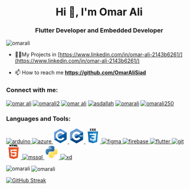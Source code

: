 <h1 align="center">Hi 👋, I'm Omar Ali</h1>
<h3 align="center">Flutter Developer and Embedded Developer</h3>

<p align="left"> <img src="https://komarev.com/ghpvc/?username=omarali&label=Profile%20views&color=0e75b6&style=flat" alt="omarali" /> </p>

- 👨‍💻My Projects in [https://www.linkedin.com/in/omar-ali-2143b6261/](https://www.linkedin.com/in/omar-ali-2143b6261/)

- 📫 How to reach me **https://github.com/OmarAliSiad**

<h3 align="left">Connect with me:</h3>
<p align="left">
<a href="https://linkedin.com/in/omar ali" target="blank"><img align="center" src="https://raw.githubusercontent.com/rahuldkjain/github-profile-readme-generator/master/src/images/icons/Social/linked-in-alt.svg" alt="omar ali" height="30" width="40" /></a>
<a href="https://www.codechef.com/users/omarali2" target="blank"><img align="center" src="https://cdn.jsdelivr.net/npm/simple-icons@3.1.0/icons/codechef.svg" alt="omarali2" height="30" width="40" /></a>
<a href="https://www.hackerrank.com/omar ali" target="blank"><img align="center" src="https://raw.githubusercontent.com/rahuldkjain/github-profile-readme-generator/master/src/images/icons/Social/hackerrank.svg" alt="omar ali" height="30" width="40" /></a>
<a href="https://codeforces.com/profile/asdallah" target="blank"><img align="center" src="https://raw.githubusercontent.com/rahuldkjain/github-profile-readme-generator/master/src/images/icons/Social/codeforces.svg" alt="asdallah" height="30" width="40" /></a>
<a href="https://www.leetcode.com/omarali" target="blank"><img align="center" src="https://raw.githubusercontent.com/rahuldkjain/github-profile-readme-generator/master/src/images/icons/Social/leet-code.svg" alt="omarali" height="30" width="40" /></a>
<a href="https://www.topcoder.com/members/omarali250" target="blank"><img align="center" src="https://raw.githubusercontent.com/rahuldkjain/github-profile-readme-generator/master/src/images/icons/Social/topcoder.svg" alt="omarali250" height="30" width="40" /></a>
</p>

<h3 align="left">Languages and Tools:</h3>
<p align="left"> <a href="https://www.arduino.cc/" target="_blank" rel="noreferrer"> <img src="https://cdn.worldvectorlogo.com/logos/arduino-1.svg" alt="arduino" width="40" height="40"/> </a> <a href="https://azure.microsoft.com/en-in/" target="_blank" rel="noreferrer"> <img src="https://www.vectorlogo.zone/logos/microsoft_azure/microsoft_azure-icon.svg" alt="azure" width="40" height="40"/> </a> <a href="https://www.cprogramming.com/" target="_blank" rel="noreferrer"> <img src="https://raw.githubusercontent.com/devicons/devicon/master/icons/c/c-original.svg" alt="c" width="40" height="40"/> </a> <a href="https://www.w3schools.com/cpp/" target="_blank" rel="noreferrer"> <img src="https://raw.githubusercontent.com/devicons/devicon/master/icons/cplusplus/cplusplus-original.svg" alt="cplusplus" width="40" height="40"/> </a> <a href="https://www.w3schools.com/css/" target="_blank" rel="noreferrer"> <img src="https://raw.githubusercontent.com/devicons/devicon/master/icons/css3/css3-original-wordmark.svg" alt="css3" width="40" height="40"/> </a> <a href="https://www.figma.com/" target="_blank" rel="noreferrer"> <img src="https://www.vectorlogo.zone/logos/figma/figma-icon.svg" alt="figma" width="40" height="40"/> </a> <a href="https://firebase.google.com/" target="_blank" rel="noreferrer"> <img src="https://www.vectorlogo.zone/logos/firebase/firebase-icon.svg" alt="firebase" width="40" height="40"/> </a> <a href="https://flutter.dev" target="_blank" rel="noreferrer"> <img src="https://www.vectorlogo.zone/logos/flutterio/flutterio-icon.svg" alt="flutter" width="40" height="40"/> </a> <a href="https://git-scm.com/" target="_blank" rel="noreferrer"> <img src="https://www.vectorlogo.zone/logos/git-scm/git-scm-icon.svg" alt="git" width="40" height="40"/> </a> <a href="https://www.w3.org/html/" target="_blank" rel="noreferrer"> <img src="https://raw.githubusercontent.com/devicons/devicon/master/icons/html5/html5-original-wordmark.svg" alt="html5" width="40" height="40"/> </a> <a href="https://www.microsoft.com/en-us/sql-server" target="_blank" rel="noreferrer"> <img src="https://www.svgrepo.com/show/303229/microsoft-sql-server-logo.svg" alt="mssql" width="40" height="40"/> </a> <a href="https://www.python.org" target="_blank" rel="noreferrer"> <img src="https://raw.githubusercontent.com/devicons/devicon/master/icons/python/python-original.svg" alt="python" width="40" height="40"/> </a> <a href="https://www.adobe.com/products/xd.html" target="_blank" rel="noreferrer"> <img src="https://cdn.worldvectorlogo.com/logos/adobe-xd.svg" alt="xd" width="40" height="40"/> </a> </p>

<p><img align="left" src="https://github-readme-stats.vercel.app/api/top-langs?username=omarali&show_icons=true&locale=en&layout=compact" alt="omarali" /></p>

<p>&nbsp;<img align="center" src="https://github-readme-stats.vercel.app/api?username=omarali&show_icons=true&locale=en" alt="omarali" /></p>

<a href="https://git.io/streak-stats"><img src="https://github-readme-streak-stats.herokuapp.com?user=omar%20ali&border_radius=5" alt="GitHub Streak" /></a>

